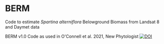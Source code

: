 # BERM
Code to estimate *Spartina alterniflora* Belowground Biomass from Landsat 8 and Daymet data


BERM v1.0
Code as used in O'Connell et al. 2021, New Phytologist
[![DOI](https://zenodo.org/badge/382914221.svg)](https://zenodo.org/badge/latestdoi/382914221)



